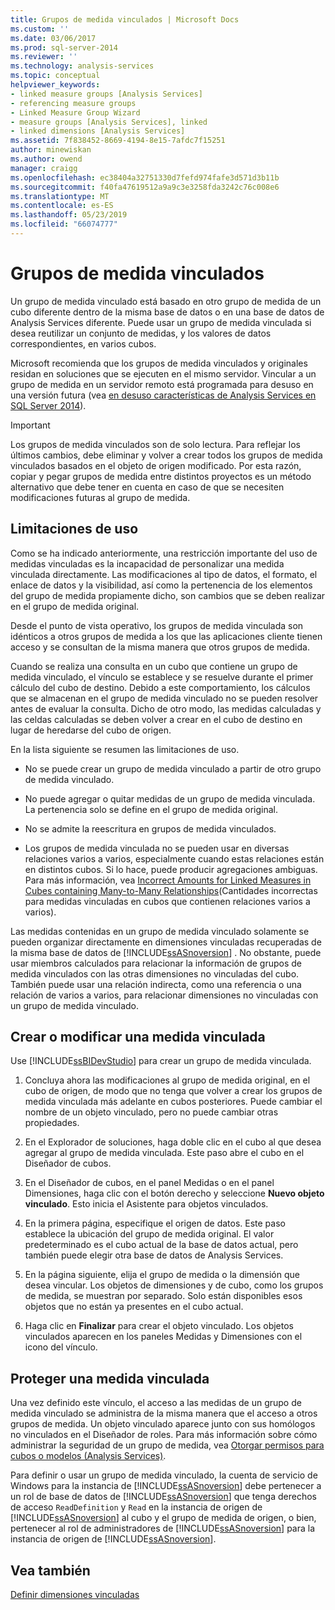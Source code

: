 ```yaml
---
title: Grupos de medida vinculados | Microsoft Docs
ms.custom: ''
ms.date: 03/06/2017
ms.prod: sql-server-2014
ms.reviewer: ''
ms.technology: analysis-services
ms.topic: conceptual
helpviewer_keywords:
- linked measure groups [Analysis Services]
- referencing measure groups
- Linked Measure Group Wizard
- measure groups [Analysis Services], linked
- linked dimensions [Analysis Services]
ms.assetid: 7f838452-8669-4194-8e15-7afdc7f15251
author: minewiskan
ms.author: owend
manager: craigg
ms.openlocfilehash: ec38404a32751330d7fefd974fafe3d571d3b11b
ms.sourcegitcommit: f40fa47619512a9a9c3e3258fda3242c76c008e6
ms.translationtype: MT
ms.contentlocale: es-ES
ms.lasthandoff: 05/23/2019
ms.locfileid: "66074777"
---
```

# <a name="linked-measure-groups"></a>Grupos de medida vinculados
  Un grupo de medida vinculado está basado en otro grupo de medida de un cubo diferente dentro de la misma base de datos o en una base de datos de Analysis Services diferente. Puede usar un grupo de medida vinculada si desea reutilizar un conjunto de medidas, y los valores de datos correspondientes, en varios cubos.  
  
 Microsoft recomienda que los grupos de medida vinculados y originales residan en soluciones que se ejecuten en el mismo servidor. Vincular a un grupo de medida en un servidor remoto está programada para desuso en una versión futura (vea [en desuso características de Analysis Services en SQL Server 2014](../deprecated-analysis-services-features-in-sql-server-2014.md)).  
  
> [!IMPORTANT]  
>  Los grupos de medida vinculados son de solo lectura. Para reflejar los últimos cambios, debe eliminar y volver a crear todos los grupos de medida vinculados basados en el objeto de origen modificado. Por esta razón, copiar y pegar grupos de medida entre distintos proyectos es un método alternativo que debe tener en cuenta en caso de que se necesiten modificaciones futuras al grupo de medida.  
  
## <a name="usage-limitations"></a>Limitaciones de uso  
 Como se ha indicado anteriormente, una restricción importante del uso de medidas vinculadas es la incapacidad de personalizar una medida vinculada directamente. Las modificaciones al tipo de datos, el formato, el enlace de datos y la visibilidad, así como la pertenencia de los elementos del grupo de medida propiamente dicho, son cambios que se deben realizar en el grupo de medida original.  
  
 Desde el punto de vista operativo, los grupos de medida vinculada son idénticos a otros grupos de medida a los que las aplicaciones cliente tienen acceso y se consultan de la misma manera que otros grupos de medida.  
  
 Cuando se realiza una consulta en un cubo que contiene un grupo de medida vinculado, el vínculo se establece y se resuelve durante el primer cálculo del cubo de destino. Debido a este comportamiento, los cálculos que se almacenan en el grupo de medida vinculado no se pueden resolver antes de evaluar la consulta. Dicho de otro modo, las medidas calculadas y las celdas calculadas se deben volver a crear en el cubo de destino en lugar de heredarse del cubo de origen.  
  
 En la lista siguiente se resumen las limitaciones de uso.  
  
-   No se puede crear un grupo de medida vinculado a partir de otro grupo de medida vinculado.  
  
-   No puede agregar o quitar medidas de un grupo de medida vinculada. La pertenencia solo se define en el grupo de medida original.  
  
-   No se admite la reescritura en grupos de medida vinculados.  
  
-   Los grupos de medida vinculada no se pueden usar en diversas relaciones varios a varios, especialmente cuando estas relaciones están en distintos cubos. Si lo hace, puede producir agregaciones ambiguas. Para más información, vea [Incorrect Amounts for Linked Measures in Cubes containing Many-to-Many Relationships](https://social.technet.microsoft.com/wiki/contents/articles/22911.incorrect-amounts-for-linked-measures-in-cubes-containing-many-to-many-relationships-ssas-troubleshooting.aspx)(Cantidades incorrectas para medidas vinculadas en cubos que contienen relaciones varios a varios).  
  
 Las medidas contenidas en un grupo de medida vinculado solamente se pueden organizar directamente en dimensiones vinculadas recuperadas de la misma base de datos de [!INCLUDE[ssASnoversion](../../includes/ssasnoversion-md.md)] . No obstante, puede usar miembros calculados para relacionar la información de grupos de medida vinculados con las otras dimensiones no vinculadas del cubo. También puede usar una relación indirecta, como una referencia o una relación de varios a varios, para relacionar dimensiones no vinculadas con un grupo de medida vinculado.  
  
## <a name="create-or-modify-a-linked-measure"></a>Crear o modificar una medida vinculada  
 Use [!INCLUDE[ssBIDevStudio](../../includes/ssbidevstudio-md.md)] para crear un grupo de medida vinculada.  
  
1.  Concluya ahora las modificaciones al grupo de medida original, en el cubo de origen, de modo que no tenga que volver a crear los grupos de medida vinculada más adelante en cubos posteriores. Puede cambiar el nombre de un objeto vinculado, pero no puede cambiar otras propiedades.  
  
2.  En el Explorador de soluciones, haga doble clic en el cubo al que desea agregar al grupo de medida vinculada. Este paso abre el cubo en el Diseñador de cubos.  
  
3.  En el Diseñador de cubos, en el panel Medidas o en el panel Dimensiones, haga clic con el botón derecho y seleccione **Nuevo objeto vinculado**. Esto inicia el Asistente para objetos vinculados.  
  
4.  En la primera página, especifique el origen de datos. Este paso establece la ubicación del grupo de medida original. El valor predeterminado es el cubo actual de la base de datos actual, pero también puede elegir otra base de datos de Analysis Services.  
  
5.  En la página siguiente, elija el grupo de medida o la dimensión que desea vincular. Los objetos de dimensiones y de cubo, como los grupos de medida, se muestran por separado. Solo están disponibles esos objetos que no están ya presentes en el cubo actual.  
  
6.  Haga clic en **Finalizar** para crear el objeto vinculado. Los objetos vinculados aparecen en los paneles Medidas y Dimensiones con el icono del vínculo.  
  
## <a name="secure-a-linked-measure"></a>Proteger una medida vinculada  
 Una vez definido este vínculo, el acceso a las medidas de un grupo de medida vinculado se administra de la misma manera que el acceso a otros grupos de medida. Un objeto vinculado aparece junto con sus homólogos no vinculados en el Diseñador de roles. Para más información sobre cómo administrar la seguridad de un grupo de medida, vea [Otorgar permisos para cubos o modelos &#40;Analysis Services&#41;](grant-cube-or-model-permissions-analysis-services.md).  
  
 Para definir o usar un grupo de medida vinculado, la cuenta de servicio de Windows para la instancia de [!INCLUDE[ssASnoversion](../../includes/ssasnoversion-md.md)] debe pertenecer a un rol de base de datos de [!INCLUDE[ssASnoversion](../../includes/ssasnoversion-md.md)] que tenga derechos de acceso `ReadDefinition` y `Read` en la instancia de origen de [!INCLUDE[ssASnoversion](../../includes/ssasnoversion-md.md)] al cubo y el grupo de medida de origen, o bien, pertenecer al rol de administradores de [!INCLUDE[ssASnoversion](../../includes/ssasnoversion-md.md)] para la instancia de origen de [!INCLUDE[ssASnoversion](../../includes/ssasnoversion-md.md)].  
  
## <a name="see-also"></a>Vea también  
 [Definir dimensiones vinculadas](define-linked-dimensions.md)  
  
  
